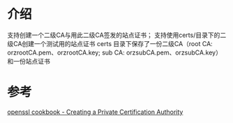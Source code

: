 # 介绍
支持创建一个二级CA与用此二级CA签发的站点证书；
支持使用certs/目录下的二级CA创建一个测试用的站点证书
certs 目录下保存了一份二级CA（root CA: orzrootCA.pem、orzrootCA.key; sub CA: orzsubCA.pem、orzsubCA.key）和一份站点证书

# 参考
[openssl cookbook - Creating a Private Certification Authority](https://www.feistyduck.com/library/openssl-cookbook/online/ch-openssl.html#openssl-private-ca)
